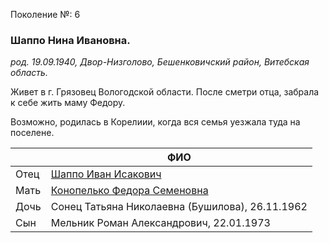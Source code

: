 Поколение №: 6

### Шаппо Нина Ивановна.

_род. 19.09.1940, Двор-Низголово, Бешенковичский район, Витебская область._



Живет в г. Грязовец Вологодской области. 
После сметри отца, забрала к себе жить маму Федору.

Возможно, родилась в Корелиии, когда вся семья уезжала туда на поселене.

|      | ФИО                                                                     |
|------|-------------------------------------------------------------------------|
| Отец | [Шаппо Иван Исакович](/ancestors/5-Шаппо-Иван-Исакович)                 |
| Мать | [Конопелько Федора Семеновна](/ancestors/5-Конопелько-Федора-Семеновна) |
| Дочь | Сонец Татьяна Николаевна (Бушилова), 26.11.1962                         |
| Сын  | Мельник Роман Александрович, 22.01.1973                                 |
